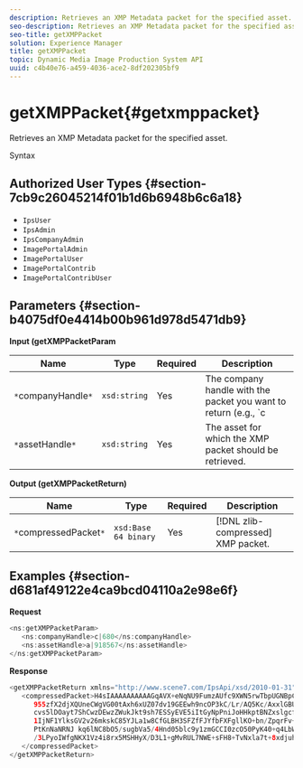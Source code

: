 ```yaml
---
description: Retrieves an XMP Metadata packet for the specified asset.
seo-description: Retrieves an XMP Metadata packet for the specified asset.
seo-title: getXMPPacket
solution: Experience Manager
title: getXMPPacket
topic: Dynamic Media Image Production System API
uuid: c4b40e76-a459-4036-ace2-8df202305bf9
---
```


# getXMPPacket{#getxmppacket}

Retrieves an XMP Metadata packet for the specified asset.

 Syntax 

## Authorized User Types {#section-7cb9c26045214f01b1d6b6948b6c6a18}

* `IpsUser` 
* `IpsAdmin` 
* `IpsCompanyAdmin` 
* `ImagePortalAdmin` 
* `ImagePortalUser` 
* `ImagePortalContrib` 
* `ImagePortalContribUser`

## Parameters {#section-b4075df0e4414b00b961d978d5471db9}

**Input (getXMPPacketParam** 

|  Name  | Type  | Required  | Description  |
|---|---|---|---|
|  `*`companyHandle`*`  | `xsd:string`  | Yes  |The company handle with the packet you want to return (e.g., `c|656`).  |
|  `*`assetHandle`*`  | `xsd:string`  | Yes  | The asset for which the XMP packet should be retrieved.  |

**Output (getXMPPacketReturn)** 

|  Name  | Type  | Required  | Description  |
|---|---|---|---|
|  `*`compressedPacket`*`  | `xsd:Base 64 binary`  | Yes  | [!DNL zlib-compressed] XMP packet.  |

## Examples {#section-d681af49122e4ca9bcd04110a2e98e6f}

**Request** 

```java
<ns:getXMPPacketParam>
   <ns:companyHandle>c|680</ns:companyHandle>
   <ns:assetHandle>a|918567</ns:assetHandle>
</ns:getXMPPacketParam>
```

**Response** 

```java
<getXMPPacketReturn xmlns="http://www.scene7.com/IpsApi/xsd/2010-01-31">
   <compressedPacket>H4sIAAAAAAAAAAGqAVX+eNqNU9FumzAUfc9XWN5rwTbpUGNBpC3RtpdqU9NOe3XABTRsU9sM8vezMUUp6qQhhDg+
      955zfX2djXQUneCWgVG00tAxh6xUZ07dv19GEEwh9ncOP3kC/Lr/AQ5Kc/AxxlGBUwxSEpPtLUm3NyDBeIdIghISkTuKU3qLwfzA/QZkunymD8
      cvs5lDOayt7ShCwzDEwzZWukJkt9sh7ESSyEVE5iItGyNpPniJoHHkptBNZxslgcfsrHqbQ7jxTkG8q5VVplbdYiFNPO0tLpRAC4
      1IjNF1YlksGV2v26mkskC85YJLa1w8CfGLBH3SFZfFJYfbFXFgllKO+bn/ZpqrFv+xsS519WKO1mX9y/yoHppveRXrgWTlxX9qJk0ojHG9eaBP3
      PtKnNaNRNJ kq6lNC8bO5/sugbVa5/4Hnd05blc9y1zmGCCI0zcO50PyK40+q4LbWPt3IqGmykqnONnVgUUYNvsdfOH6wzN6C03OMd6zQb0KpSh
      /3LPyoIWfgNKX1Vz4i8rx5MSHHyX/D3L1+gMvRUL7NWE+sFH8+TvNxla7t+8xdjuhqNPERMBaoBAAA=
   </compressedPacket>
</getXMPPacketReturn>
```

